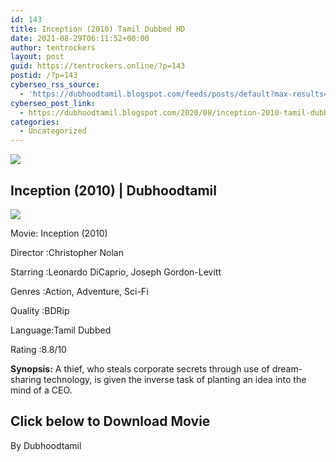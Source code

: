 ```yaml
---
id: 143
title: Inception (2010) Tamil Dubbed HD
date: 2021-08-29T06:11:52+00:00
author: tentrockers
layout: post
guid: https://tentrockers.online/?p=143
postid: /?p=143
cyberseo_rss_source:
  - 'https://dubhoodtamil.blogspot.com/feeds/posts/default?max-results=150&start-index=151'
cyberseo_post_link:
  - https://dubhoodtamil.blogspot.com/2020/08/inception-2010-tamil-dubbed-hd.html
categories:
  - Uncategorized
---
```

<div class="media_block">
  <img src="https://1.bp.blogspot.com/-DWBHr7ExUDU/XyoxE7eHjgI/AAAAAAAAA-U/1T5r_1aDFo4oLnw-3kf9wDizIOR54qrXQCLcBGAsYHQ/s72-c/images%2B%252813%2529.jpeg" class="media_thumbnail" />
</div>

## <span>Inception (2010) | Dubhoodtamil</span>

<div class="separator">
  <a href="https://1.bp.blogspot.com/-DWBHr7ExUDU/XyoxE7eHjgI/AAAAAAAAA-U/1T5r_1aDFo4oLnw-3kf9wDizIOR54qrXQCLcBGAsYHQ/s554/images%2B%252813%2529.jpeg"><img border="0" data-original-height="554" data-original-width="554" src="https://1.bp.blogspot.com/-DWBHr7ExUDU/XyoxE7eHjgI/AAAAAAAAA-U/1T5r_1aDFo4oLnw-3kf9wDizIOR54qrXQCLcBGAsYHQ/s0/images%2B%252813%2529.jpeg" /></a>
</div>

Movie:	<span></span>Inception (2010)&nbsp;

Director	<span></span>:Christopher Nolan

Starring	<span></span>:Leonardo DiCaprio, Joseph Gordon-Levitt&nbsp;

Genres	<span></span>:Action, Adventure, Sci-Fi&nbsp;

Quality	<span></span>:BDRip&nbsp;

Language:Tamil Dubbed

Rating	<span></span>:8.8/10&nbsp;

**Synopsis:** A thief, who steals corporate secrets through use of dream-sharing technology, is given the inverse task of planting an idea into the mind of a CEO.

## <span><b>Click below to Download Movie</b></span>

By Dubhoodtamil